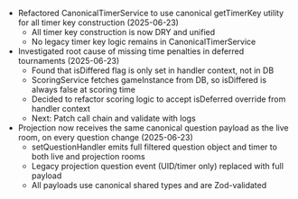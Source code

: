 - Refactored CanonicalTimerService to use canonical getTimerKey utility for all timer key construction (2025-06-23)
    - All timer key construction is now DRY and unified
    - No legacy timer key logic remains in CanonicalTimerService
- Investigated root cause of missing time penalties in deferred tournaments (2025-06-23)
    - Found that isDiffered flag is only set in handler context, not in DB
    - ScoringService fetches gameInstance from DB, so isDiffered is always false at scoring time
    - Decided to refactor scoring logic to accept isDeferred override from handler context
    - Next: Patch call chain and validate with logs
- Projection now receives the same canonical question payload as the live room, on every question change (2025-06-23)
    - setQuestionHandler emits full filtered question object and timer to both live and projection rooms
    - Legacy projection question event (UID/timer only) replaced with full payload
    - All payloads use canonical shared types and are Zod-validated
